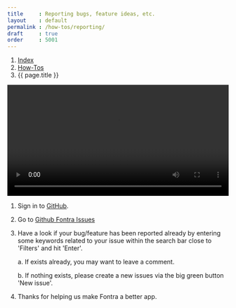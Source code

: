 ```yaml
---
title     : Reporting bugs, feature ideas, etc.
layout    : default
permalink : /how-tos/reporting/
draft     : true
order     : 5001
---
```


<nav aria-label="breadcrumb">
  <ol class="breadcrumb small">
    <li class="breadcrumb-item"><a href="{{ site.url }}">Index</a></li>
    <li class="breadcrumb-item"><a href="{{ site.url }}/how-tos">How-Tos</a></li>
    <li class="breadcrumb-item active" aria-current="page">{{ page.title }}</li>
  </ol>
</nav>

<video src="{{ site.url }}/videos/reporting-issues.mp4" controls="controls" style="width: 100%; max-width: 600px">
</video>


1. Sign in to [GitHub](https://github.com).

2. Go to [Github Fontra Issues](https://github.com/googlefonts/fontra/issues)

3. Have a look if your bug/feature has been reported already by entering some keywords related to your issue within the search bar close to 'Filters' and hit 'Enter'.

    a. If exists already, you may want to leave a comment.
    
    b. If nothing exists, please create a new issues via the big green button 'New issue'.

4. Thanks for helping us make Fontra a better app.


[Fontra Pak]: http://github.com/googlefonts/fontra-pak
[build Fontra from source]: ../building-fontra-from-source
[GitHub]: http://github.com
[Actions]: http://github.com/googlefonts/fontra-pak/actions

